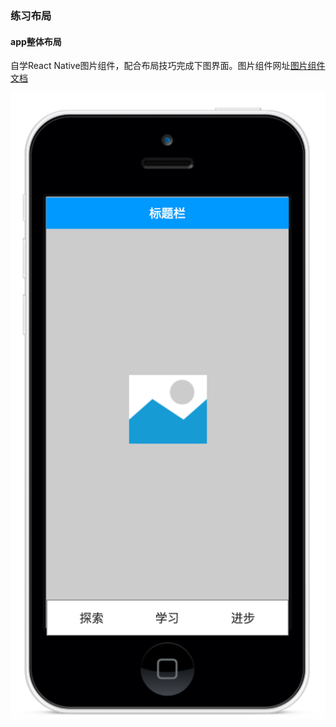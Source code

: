 ### 练习布局

#### app整体布局

自学React Native图片组件，配合布局技巧完成下图界面。图片组件网址[图片组件文档](http://reactnative.cn/docs/0.42/image.html#content)

![app layout](1.png)
